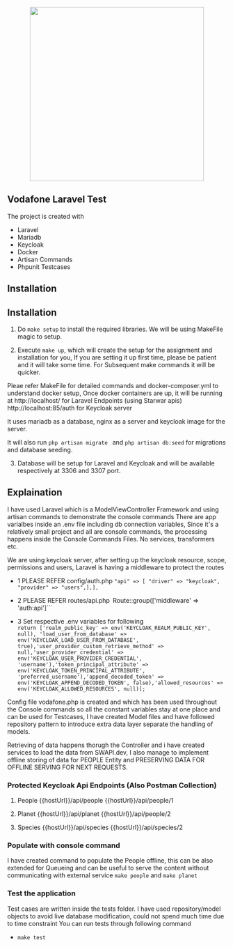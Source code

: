 <p align="center"><a href="https://laravel.com" target="_blank"><img src="https://community.vodafone.nl/legacyfs/online/4266iBA0F575FFE7B9392.png" width="400"></a></p>

## Vodafone Laravel Test

The project is created with
- Laravel
- Mariadb
- Keycloak
- Docker
- Artisan Commands
- Phpunit Testcases

## Installation

## Installation

1. Do  ```make setup``` to install the required libraries. We will be using MakeFile magic to setup.

2. Execute ```make up```, which will create the setup for the assignment and installation for you, If you are setting it up first time, please be patient and it will take some time. For Subsequent make commands it will be quicker.

 Pleae refer MakeFile for detailed commands and docker-composer.yml to understand docker setup, Once docker containers are up, it will be running at 
 http://localhost/ for Laravel Endpoints (using Starwar apis)
 http://localhost:85/auth for Keycloak server

It uses mariadb as a database, nginx as a server and keycloak image for the server. 

It will also run ```php artisan migrate ``` and ```php artisan db:seed``` for migrations and database seeding. 

3. Database will be setup for Laravel and Keycloak and will be available respectively at 3306 and 3307 port.


## Explaination

I have used Laravel which is a ModelViewController Framework and using artisan commands to demonstrate the console commands
There are app varialbes inside an .env file including db connection variables, Since it's a relatively small project and all are console commands, the processing happens inside the Console Commands Files. No services, transformers etc.

We are using keycloak server, after setting up the keycloak resource, scope, permissions and users, Laravel is having a middleware to protect the routes
  - 1 PLEASE REFER config/auth.php
  ``` "api" => [ "driver" => "keycloak", "provider" => "users",],], ```

  - 2 PLEASE REFER routes/api.php```
  ```Route::group(['middleware' => 'auth:api']```

  - 3 Set respective .env variables for following   
  ```return ['realm_public_key' => env('KEYCLOAK_REALM_PUBLIC_KEY', null), 'load_user_from_database' => env('KEYCLOAK_LOAD_USER_FROM_DATABASE', true),'user_provider_custom_retrieve_method' => null,'user_provider_credential' => env('KEYCLOAK_USER_PROVIDER_CREDENTIAL', 'username'),'token_principal_attribute' => env('KEYCLOAK_TOKEN_PRINCIPAL_ATTRIBUTE', 'preferred_username'),'append_decoded_token' => env('KEYCLOAK_APPEND_DECODED_TOKEN', false),'allowed_resources' => env('KEYCLOAK_ALLOWED_RESOURCES', null)];```

Config file vodafone.php is created and which has been used throughout the Console commands so all the constant variables stay at one place and can be used for Testcases, I have  created Model files and have followed repository pattern to introduce extra data layer separate the handling of models.

Retrieving of data happens thorugh the Controller and i have created services to load the data from SWAPI.dev, I also manage to implement offline storing of data for PEOPLE Entity and PRESERVING DATA FOR OFFLINE SERVING FOR NEXT REQUESTS.

### Protected Keycloak Api Endpoints (Also Postman Collection)
1) People
   {{hostUrl}}/api/people
   {{hostUrl}}/api/people/1

2) Planet
   {{hostUrl}}/api/planet
   {{hostUrl}}/api/people/2

3) Species
   {{hostUrl}}/api/species
   {{hostUrl}}/api/species/2


### Populate with console command
I have created command to populate the People offline, this can be also extended for Queueing and can be useful to serve the content without communicating with external service
`make people` and `make planet`


### Test the application
Test cases are written inside the tests folder. I have used repository/model objects to avoid live database modification, could not spend much time due to time constraint
You can run tests through following command
- ```make test```




